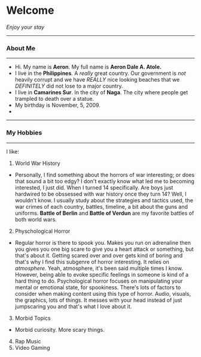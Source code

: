 # Welcome
*Enjoy your stay*


---
### About Me
---
- Hi. My name is **Aeron**. My full name is **Aeron Dale A. Atole.**
- I live in the **Philippines**. A *really* great country. Our government is *not* heavily corrupt and we have *REALLY* nice looking beaches that we *DEFINITELY* did not lose to a major country.
- I live in **Camarines Sur**. In the city of **Naga**. The city where people get trampled to death over a statue.
- My birthday is November, 5, 2009.
- 

---
### My Hobbies
---
I like:
1. World War History
- Personally, I find something about the horrors of war interesting; or does that sound a bit too edgy? I don't exactly know what led me to becoming interested, I just did. When I turned 14 specifically. Are boys just hardwired to be obssessed with war history once they turn 14? Well, I wouldn't know. I usually study about the strategies and tactics used, the war crimes of each country, battles, timeline, a bit about the guns and uniforms. **Battle of Berlin** and **Battle of Verdun** are my favorite battles of both world wars.
2. Physchological Horror
- Regular horror is there to spook you. Makes you run on adrenaline then you gives you one big scare to give you a heart attack or something, but that's about it. Getting scared over and over gets kind of boring and that's why I find this subgenre of horror interesting. It relies on *atmosphere*. Yeah, atmosphere, it's been said multiple times I know. However, being able to evoke specific feelings in someone is kind of a hard thing to do. Psychological horror focuses on manipulating your mental or emotional state, for spookiness. There's lots of factors to consider when making content using this type of horror. Audio, visuals, the graphics, lots of things. It messes with your head instead of just jumpscaring you and that's what I love about it.
3. Morbid Topics
- Morbid curiosity. More scary things. 
4. Rap Music
5. Video Gaming

